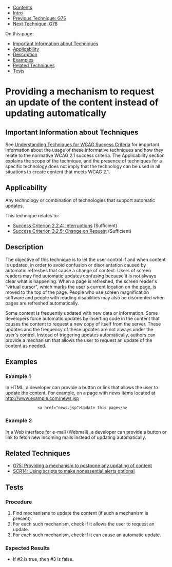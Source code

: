 -   [Contents](https://www.w3.org/WAI/WCAG21/Techniques/#techniques "Table of Contents")
-   [Intro](https://www.w3.org/WAI/WCAG21/Techniques/#introduction "Introduction to Techniques")
-   [Previous Technique: G75](G75)
-   [Next Technique: G78](G78)

On this page:

-   [Important Information about Techniques](#important-information)
-   [Applicability](#applicability)
-   [Description](#description)
-   [Examples](#examples)
-   [Related Techniques](#related)
-   [Tests](#tests)

Providing a mechanism to request an update of the content instead of updating automatically
===========================================================================================

Important Information about Techniques
--------------------------------------

See [Understanding Techniques for WCAG Success Criteria](https://www.w3.org/WAI/WCAG21/Understanding/understanding-techniques) for important information about the usage of these informative techniques and how they relate to the normative WCAG 2.1 success criteria. The Applicability section explains the scope of the technique, and the presence of techniques for a specific technology does not imply that the technology can be used in all situations to create content that meets WCAG 2.1.

Applicability
-------------

Any technology or combination of technologies that support automatic updates.

This technique relates to:

-   [Success Criterion 2.2.4: Interruptions](https://www.w3.org/WAI/WCAG21/Understanding/interruptions) (Sufficient)
-   [Success Criterion 3.2.5: Change on Request](https://www.w3.org/WAI/WCAG21/Understanding/change-on-request) (Sufficient)

Description
-----------

The objective of this technique is to let the user control if and when content is updated, in order to avoid confusion or disorientation caused by automatic refreshes that cause a change of context. Users of screen readers may find automatic updates confusing because it is not always clear what is happening. When a page is refreshed, the screen reader's “virtual cursor", which marks the user's current location on the page, is moved to the top of the page. People who use screen magnification software and people with reading disabilities may also be disoriented when pages are refreshed automatically.

Some content is frequently updated with new data or information. Some developers force automatic updates by inserting code in the content that causes the content to request a new copy of itself from the server. These updates and the frequency of these updates are not always under the user's control. Instead of triggering updates automatically, authors can provide a mechanism that allows the user to request an update of the content as needed.

Examples
--------

### Example 1

In HTML, a developer can provide a button or link that allows the user to update the content. For example, on a page with news items located at http://www.example.com/news.jsp

                  <a href="news.jsp">Update this page</a>
                

### Example 2

In a Web interface for e-mail (Webmail), a developer can provide a button or link to fetch new incoming mails instead of updating automatically.

Related Techniques
------------------

-   [G75: Providing a mechanism to postpone any updating of content](https://www.w3.org/WAI/WCAG21/Techniques/general/G75)
-   [SCR14: Using scripts to make nonessential alerts optional](https://www.w3.org/WAI/WCAG21/Techniques/client-side-script/SCR14)

Tests
-----

### Procedure

1.  Find mechanisms to update the content (if such a mechanism is present).
2.  For each such mechanism, check if it allows the user to request an update.
3.  For each such mechanism, check if it can cause an automatic update.

### Expected Results

-   If \#2 is true, then \#3 is false.
